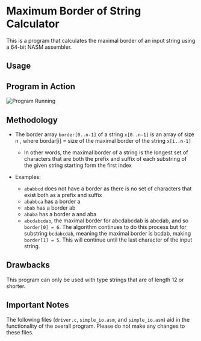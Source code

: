 # Maximum Border of String Calculator
This is a program that calculates the maximal border of an input string using a 64-bit NASM assembler.

## Usage

## Program in Action
![Program Running](https://github.com/ShrillP/Max-Border-of-String-Calculator/blob/main/Example.png)

## Methodology
- The border array `border[0..n‑1]` of a string `x[0..n‑1]` is an array of size n , where bordar[i] = size of the maximal border of the string `x[i..n-1]`
  - In other words, the maximal border of a string is the longest set of characters that are both the prefix and suffix of each substring of the given string starting form the first index
  
- Examples:
  - `ababbcd` does not have a border as there is no set of characters that exist both as a prefix and suffix
  - `ababbca` has a border a
  - `abab` has a border ab
  - `ababa` has a border a and aba
  - `abcdabcdab`, the maximal border for abcdabcdab is abcdab, and so `border[0] = 6`. The algorithm continues to do this process but for substring `bcdabcdab`, meaning the maximal border is bcdab, making `border[1] = 5`. This will continue until the last character of the input string.

## Drawbacks
This program can only be used with type strings that are of length 12 or shorter.

## Important Notes
The following files (`driver.c`, `simple_io.asm`, and `simple_io.asm`) aid in the functionality of the overall program. Please do not make any changes to these files.

